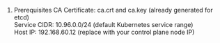 1. Prerequisites
CA Certificate: ca.crt and ca.key (already generated for etcd)\
Service CIDR: 10.96.0.0/24 (default Kubernetes service range)\
Host IP: 192.168.60.12 (replace with your control plane node IP)

